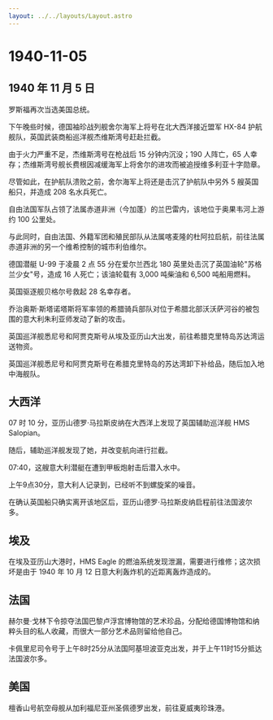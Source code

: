 ```yaml
---
layout: ../../layouts/Layout.astro
---
```


# 1940-11-05

## 1940 年 11 月 5 日

罗斯福再次当选美国总统。

下午晚些时候，德国袖珍战列舰舍尔海军上将号在北大西洋接近盟军 HX-84
护航舰队，英国武装商船巡洋舰杰维斯湾号赶赴拦截。

由于火力严重不足，杰维斯湾号在枪战后 15 分钟内沉没；190 人阵亡，65
人幸存；杰维斯湾号舰长费根因减缓海军上将舍尔的进攻而被追授维多利亚十字勋章。

尽管如此，在护航队溃败之前，舍尔海军上将还是击沉了护航队中另外 5
艘英国船只，并造成 208 名水兵死亡。

自由法国军队占领了法属赤道非洲（今加蓬）的兰巴雷内，该地位于奥果韦河上游约
100 公里处。

与此同时，自由法国、外籍军团和殖民部队从法属喀麦隆的杜阿拉启航，前往法属赤道非洲的另一个维希控制的城市利伯维尔。

德国潜艇 U-99 于凌晨 2 点 55 分在爱尔兰西北 180
英里处击沉了英国油轮"苏格兰少女"号，造成 16 人死亡；该油轮载有 3,000
吨柴油和 6,500 吨船用燃料。

英国驱逐舰贝格尔号救起 28 名幸存者。

乔治奥斯·斯塔诺塔斯将军率领的希腊骑兵部队对位于希腊北部沃沃萨河谷的被包围的意大利朱利亚师发动了新的攻击。

英国巡洋舰悉尼号和阿贾克斯号从埃及亚历山大出发，前往希腊克里特岛苏达湾运送物资。

英国巡洋舰悉尼号和阿贾克斯号在希腊克里特岛的苏达湾卸下补给品，随后加入地中海舰队。

## 大西洋

07 时 10 分，亚历山德罗·马拉斯皮纳在大西洋上发现了英国辅助巡洋舰 HMS
Salopian。

随后，辅助巡洋舰发现了她，并改变航向进行拦截。

07:40，这艘意大利潜艇在遭到甲板炮射击后潜入水中。

上午9点30分，意大利人记录到，已经听不到螺旋桨的噪音。

在确认英国船只确实离开该地区后，亚历山德罗·马拉斯皮纳启程前往法国波尔多。

## 埃及

在埃及亚历山大港时，HMS Eagle
的燃油系统发现泄漏，需要进行维修；这次损坏是由于 1940 年 10 月 12
日意大利轰炸机的近距离轰炸造成的。

## 法国

赫尔曼·戈林下令掠夺法国巴黎卢浮宫博物馆的艺术珍品，分配给德国博物馆和纳粹头目的私人收藏，而很大一部分艺术品则留给他自己。

卡佩里尼司令号于上午8时25分从法国阿基坦波亚克出发，并于上午11时15分抵达法国波尔多。

## 美国

檀香山号航空母舰从加利福尼亚州圣佩德罗出发，前往夏威夷珍珠港。